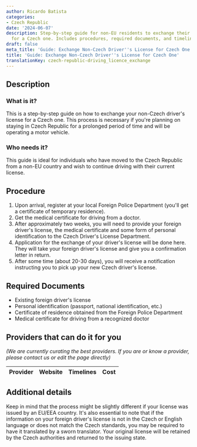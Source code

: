 ```yaml
---
author: Ricardo Batista
categories:
- Czech Republic
date: '2024-06-07'
description: Step-by-step guide for non-EU residents to exchange their driver's license
  for a Czech one. Includes procedures, required documents, and timeline.
draft: false
meta_title: 'Guide: Exchange Non-Czech Driver''s License for Czech One'
title: 'Guide: Exchange Non-Czech Driver''s License for Czech One'
translationKey: czech-republic-driving_licence_exchange
---
```


## Description
### What is it?
This is a step-by-step guide on how to exchange your non-Czech driver's license for a Czech one. This process is necessary if you're planning on staying in Czech Republic for a prolonged period of time and will be operating a motor vehicle.

### Who needs it?
This guide is ideal for individuals who have moved to the Czech Republic from a non-EU country and wish to continue driving with their current license.

## Procedure
1. Upon arrival, register at your local Foreign Police Department (you'll get a certificate of temporary residence).
2. Get the medical certificate for driving from a doctor.
3. After approximately two weeks, you will need to provide your foreign driver's license, the medical certificate and some form of personal identification to the Czech Driver's License Department.
4. Application for the exchange of your driver's license will be done here. They will take your foreign driver's license and give you a confirmation letter in return.
5. After some time (about 20-30 days), you will receive a notification instructing you to pick up your new Czech driver's license.

## Required Documents
- Existing foreign driver's license
- Personal identification (passport, national identification, etc.)
- Certificate of residence obtained from the Foreign Police Department
- Medical certificate for driving from a recognized doctor

## Providers that can do it for you

_(We are currently curating the best providers. If you are or know a provider, please contact us or edit the page directly)_

| Provider        |     Website     |     Timelines    |       Cost      |
| --------------- | --------------- |  :-------------: | :-------------: |

## Additional details
Keep in mind that the process might be slightly different if your license was issued by an EU/EEA country. It's also essential to note that if the information on your foreign driver's license is not in the Czech or English language or does not match the Czech standards, you may be required to have it translated by a sworn translator. Your original license will be retained by the Czech authorities and returned to the issuing state.